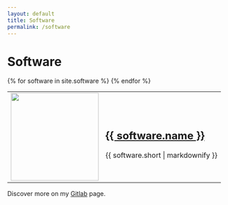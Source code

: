 ```yaml
---
layout: default
title: Software
permalink: /software
---
```


# Software

<table>
  {% for software in site.software %}
    <tr>
      <td> <a href="{{ software.url }}">
        <div style="width:200px;height:200px">
          <img
            src="{{ software.image }}"
            style="width:100%;height:100%;object-fit:cover;display:block;" >
        </div>
      </a> </td>
      <td>
        <h2> <a href="{{ software.url }}"> {{ software.name }} </a> </h2>
        {{ software.short | markdownify }}
      </td>
    </tr>
  {% endfor %}
</table>

Discover more on my [Gitlab](https://gitlab.com/bous) page.
